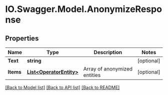 # IO.Swagger.Model.AnonymizeResponse
## Properties

Name | Type | Description | Notes
------------ | ------------- | ------------- | -------------
**Text** | **string** |  | [optional] 
**Items** | [**List&lt;OperatorEntity&gt;**](OperatorEntity.md) | Array of anonymized entities | [optional] 

[[Back to Model list]](../README.md#documentation-for-models) [[Back to API list]](../README.md#documentation-for-api-endpoints) [[Back to README]](../README.md)

